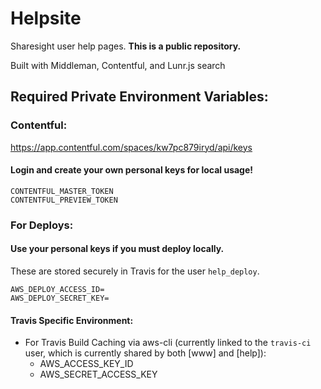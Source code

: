# Helpsite
Sharesight user help pages.  **This is a public repository.**

Built with Middleman, Contentful, and Lunr.js search


## Required Private Environment Variables:

### Contentful:
https://app.contentful.com/spaces/kw7pc879iryd/api/keys
#### Login and create your own personal keys for local usage!
```
CONTENTFUL_MASTER_TOKEN
CONTENTFUL_PREVIEW_TOKEN
```

### For Deploys:
#### Use your personal keys if you must deploy locally.
These are stored securely in Travis for the user `help_deploy`.
```
AWS_DEPLOY_ACCESS_ID=
AWS_DEPLOY_SECRET_KEY=
```

#### Travis Specific Environment:
 - For Travis Build Caching via aws-cli (currently linked to the `travis-ci` user, which is currently shared by both [www] and [help]):
   - AWS_ACCESS_KEY_ID
   - AWS_SECRET_ACCESS_KEY
